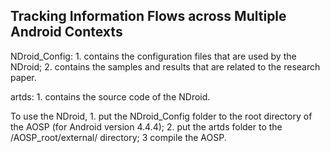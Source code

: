 ## Tracking Information Flows across Multiple Android Contexts


NDroid_Config: 1. contains the configuration files that are used by the NDroid; 2. contains the samples and results that are related to the research paper.
               
artds: 1. contains the source code of the NDroid.

To use the NDroid, 1. put the NDroid_Config folder to the root directory of the AOSP (for Android version 4.4.4); 2. put the artds folder to the /AOSP_root/external/ directory; 3 compile the AOSP. 
